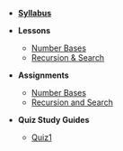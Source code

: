 - **[Syllabus](README.md)**
- **Lessons**
  - [Number Bases](Lessons/NumberBases.md)
  - [Recursion & Search](Lessons/RecursionSearchAlgorithms.md)
- **Assignments**
  - [Number Bases](https://github.com/Make-School-Courses/CS-1.3-Core-Data-Structures/tree/master/Code/number-bases)
  - [Recursion and Search](https://github.com/Make-School-Courses/CS-1.3-Core-Data-Structures/tree/master/Code/recursion-and-search)

- **Quiz Study Guides**
  - [Quiz1](Lessons/quiz1.md)
